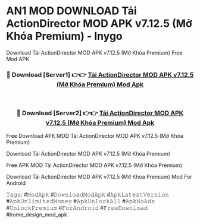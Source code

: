 # AN1 MOD DOWNLOAD Tải ActionDirector MOD APK v7.12.5 (Mở Khóa Premium) - lnygo
Download Tải ActionDirector MOD APK v7.12.5 (Mở Khóa Premium) Free Mod APK

<div align="center">
<h3>🔴 Download [Server1] 👉👉 <a href="https://apk-comot.site?title=Tải_ActionDirector_MOD_APK_v7.12.5_(Mở_Khóa_Premium)">Tải ActionDirector MOD APK v7.12.5 (Mở Khóa Premium) Mod Apk</a></h3><br>

<h3>🔴 Download [Server2] 👉👉 <a href="https://apk-comot.site?title=Tải_ActionDirector_MOD_APK_v7.12.5_(Mở_Khóa_Premium)">Tải ActionDirector MOD APK v7.12.5 (Mở Khóa Premium) Mod Apk</a></h3>
</div>


Free Download APK MOD Tải ActionDirector MOD APK v7.12.5 (Mở Khóa Premium)

Download Tải ActionDirector MOD APK v7.12.5 (Mở Khóa Premium) 

Free APK MOD Tải ActionDirector MOD APK v7.12.5 (Mở Khóa Premium) 

Download Tải ActionDirector MOD APK v7.12.5 (Mở Khóa Premium) Mod For Android

𝚃𝚊𝚐𝚜: #𝙼𝚘𝚍𝙰𝚙𝚔 #𝙳𝚘𝚠𝚗𝚕𝚘𝚊𝚍𝙼𝚘𝚍𝙰𝚙𝚔 #𝙰𝚙𝚔𝙻𝚊𝚝𝚎𝚜𝚝𝚅𝚎𝚛𝚜𝚒𝚘𝚗 #𝙰𝚙𝚔𝚄𝚗𝚕𝚒𝚖𝚒𝚝𝚎𝚍𝙼𝚘𝚗𝚎𝚢 #𝙰𝚙𝚔𝚄𝚗𝚕𝚘𝚌𝚔𝙰𝚕𝚕 #𝙰𝚙𝚔𝙽𝚘𝙰𝚍𝚜 #𝚄𝚗𝚕𝚘𝚌𝚔𝙿𝚛𝚎𝚖𝚒𝚞𝚖 #𝙵𝚘𝚛𝙰𝚗𝚍𝚛𝚘𝚒𝚍 #𝙵𝚛𝚎𝚎𝙳𝚘𝚠𝚗𝚕𝚘𝚊𝚍 #home_design_mod_apk
